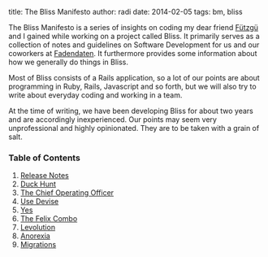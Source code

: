 title: The Bliss Manifesto
author: radi
date: 2014-02-05
tags: bm, bliss

The Bliss Manifesto is a series of insights on coding my dear friend
[Fützgü](https://github.com/jugglinghobo) and I gained while working on a
project called Bliss. It primarily serves as a collection of notes
and guidelines on Software Development for us and our coworkers at
[Fadendaten](http://www.fadendaten.ch). It furthermore provides some information
about how we generally do things in Bliss.

Most of Bliss consists of a Rails application, so a lot of our points are about
programming in Ruby, Rails, Javascript and so forth, but we will also try to write
about everyday coding and working in a team.

At the time of writing, we have been developing Bliss for about two years and are
accordingly inexperienced. Our points may seem very unprofessional and highly
opinionated. They are to be taken with a grain of salt.

### Table of Contents
1. [Release Notes](/notes/release_notes)
2. [Duck Hunt](/notes/duck_hunt)
4. [The Chief Operating Officer]()
3. [Use Devise]()
5. [Yes]()
6. [The Felix Combo]()
7. [Levolution]()
8. [Anorexia]()
9. [Migrations]()
